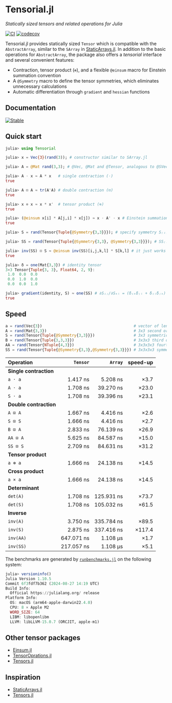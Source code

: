 # Tensorial.jl

*Statically sized tensors and related operations for Julia*

[![CI](https://github.com/KeitaNakamura/Tensorial.jl/actions/workflows/ci.yml/badge.svg)](https://github.com/KeitaNakamura/Tensorial.jl/actions/workflows/ci.yml)
[![codecov](https://codecov.io/gh/KeitaNakamura/Tensorial.jl/branch/main/graph/badge.svg?token=V58DXDI1R5)](https://codecov.io/gh/KeitaNakamura/Tensorial.jl)

Tensorial.jl provides statically sized `Tensor` which is compatible with the `AbstractArray`, similar to the `SArray` in [StaticArrays.jl](https://github.com/JuliaArrays/StaticArrays.jl).
In addition to the basic operations for `AbstractArray`, the package also offers a *tensorial* interface and several convenient features:

* Contraction, tensor product (`⊗`), and a flexible `@einsum` macro for Einstein summation convention
* A `@Symmetry` macro to define the tensor symmetries, which eliminates unnecessary calculations
* Automatic differentiation through `gradient` and `hessian` functions

## Documentation

[![Stable](https://img.shields.io/badge/docs-latest%20release-blue.svg)](https://KeitaNakamura.github.io/Tensorial.jl/stable)

## Quick start

```julia
julia> using Tensorial

julia> x = Vec{3}(rand(3)); # constructor similar to SArray.jl

julia> A = @Mat rand(3,3); # @Vec, @Mat and @Tensor, analogous to @SVector, @SMatrix and @SArray

julia> A ⋅ x ≈ A * x   # single contraction (⋅)
true

julia> A ⊡ A ≈ tr(A'A) # double contraction (⊡)
true

julia> x ⊗ x ≈ x * x'  # tensor product (⊗)
true

julia> (@einsum x[i] * A[j,i] * x[j]) ≈ x ⋅ A' ⋅ x # Einstein summation (@einsum)
true

julia> S = rand(Tensor{Tuple{@Symmetry{3,3}}}); # specify symmetry S₍ᵢⱼ₎

julia> SS = rand(Tensor{Tuple{@Symmetry{3,3}, @Symmetry{3,3}}}); # SS₍ᵢⱼ₎₍ₖₗ₎

julia> inv(SS) ⊡ S ≈ @einsum inv(SS)[i,j,k,l] * S[k,l] # it just works
true

julia> δ = one(Mat{3,3}) # identity tensor
3×3 Tensor{Tuple{3, 3}, Float64, 2, 9}:
 1.0  0.0  0.0
 0.0  1.0  0.0
 0.0  0.0  1.0

julia> gradient(identity, S) ≈ one(SS) # ∂Sᵢⱼ/∂Sₖₗ = (δᵢₖδⱼₗ + δᵢₗδⱼₖ) / 2
true
```

## Speed

```julia
a = rand(Vec{3})                                        # vector of length 3
A = rand(Mat{3,3})                                      # 3x3 second order tensor
S = rand(Tensor{Tuple{@Symmetry{3,3}}})                 # 3x3 symmetric second order tensor
B = rand(Tensor{Tuple{3,3,3}})                          # 3x3x3 third order tensor
AA = rand(Tensor{NTuple{4,3}})                          # 3x3x3x3 fourth order tensor
SS = rand(Tensor{Tuple{@Symmetry{3,3},@Symmetry{3,3}}}) # 3x3x3x3 symmetric fourth order tensor (symmetrizing tensor)
```

| Operation  | `Tensor` | `Array` | speed-up |
|:-----------|---------:|--------:|---------:|
| **Single contraction** | | | |
| `a ⋅ a` | 1.417 ns | 5.208 ns | ×3.7 |
| `A ⋅ a` | 1.708 ns | 39.270 ns | ×23.0 |
| `S ⋅ a` | 1.708 ns | 39.396 ns | ×23.1 |
| **Double contraction** | | | |
| `A ⊡ A` | 1.667 ns | 4.416 ns | ×2.6 |
| `S ⊡ S` | 1.666 ns | 4.416 ns | ×2.7 |
| `B ⊡ A` | 2.833 ns | 76.139 ns | ×26.9 |
| `AA ⊡ A` | 5.625 ns | 84.587 ns | ×15.0 |
| `SS ⊡ S` | 2.709 ns | 84.631 ns | ×31.2 |
| **Tensor product** | | | |
| `a ⊗ a` | 1.666 ns | 24.138 ns | ×14.5 |
| **Cross product** | | | |
| `a × a` | 1.666 ns | 24.138 ns | ×14.5 |
| **Determinant** | | | |
| `det(A)` | 1.708 ns | 125.931 ns | ×73.7 |
| `det(S)` | 1.708 ns | 105.032 ns | ×61.5 |
| **Inverse** | | | |
| `inv(A)` | 3.750 ns | 335.784 ns | ×89.5 |
| `inv(S)` | 2.875 ns | 337.416 ns | ×117.4 |
| `inv(AA)` | 647.071 ns | 1.108 μs | ×1.7 |
| `inv(SS)` | 217.057 ns | 1.108 μs | ×5.1 |

The benchmarks are generated by
[`runbenchmarks.jl`](https://github.com/KeitaNakamura/Tensorial.jl/blob/master/benchmark/runbenchmarks.jl)
on the following system:

```julia
julia> versioninfo()
Julia Version 1.10.5
Commit 6f3fdf7b362 (2024-08-27 14:19 UTC)
Build Info:
  Official https://julialang.org/ release
Platform Info:
  OS: macOS (arm64-apple-darwin22.4.0)
  CPU: 8 × Apple M2
  WORD_SIZE: 64
  LIBM: libopenlibm
  LLVM: libLLVM-15.0.7 (ORCJIT, apple-m1)

```

## Other tensor packages

- [Einsum.jl](https://github.com/ahwillia/Einsum.jl)
- [TensorOprations.jl](https://github.com/Jutho/TensorOperations.jl)
- [Tensors.jl](https://github.com/KristofferC/Tensors.jl)

## Inspiration

- [StaticArrays.jl](https://github.com/JuliaArrays/StaticArrays.jl)
- [Tensors.jl](https://github.com/KristofferC/Tensors.jl)
